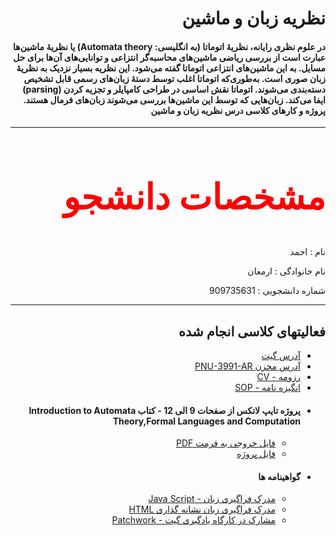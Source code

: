 <h1 dir="rtl" >نظریه زبان و ماشین</h1>
<h4 dir="rtl">
در علوم نظری رایانه، نظریهٔ اتوماتا (به انگلیسی: Automata theory) یا نظریهٔ ماشین‌ها عبارت است از بررسی ریاضی ماشین‌های محاسبه‌گر انتزاعی و توانایی‌های آن‌ها برای حل مسایل. به این ماشین‌های انتزاعی اتوماتا گفته می‌شود. این نظریه بسیار نزدیک به نظریهٔ زبان صوری است. به‌طوری‌که اتوماتا اغلب توسط دستهٔ زبان‌های رسمی قابل تشخیص دسته‌بندی می‌شوند. اتوماتا نقش اساسی در طراحی کامپایلر و تجزیه کردن (parsing) ایفا می‌کند. زبان‌هایی که توسط این ماشین‌ها بررسی می‌شوند زبان‌های فرمال هستند.
پروژه و کارهای کلاسی درس نظریه زبان و ماشین
</h4>
<hr>
<h2 dir="rtl" style="color:red;font-family:tahoma; font-size:4em;">مشخصات دانشجو</h2>
<p dir="rtl">نام : احمد</p>
<p dir="rtl">نام خانوادگی : ارمغان</p>
<p dir="rtl">شماره دانشجویی : 909735631</p>
<hr>
<h2 dir="rtl">فعالیتهای کلاسی انجام شده</h2>
<ul dir="rtl">
<li><a href="https://github.com/armaghanGit">آدرس گیت</a></li>
<li><a href="https://github.com/armaghanGit/PNU-3991-AR.git">آدرس مخزن PNU-3991-AR</a></li>
<li><a href="https://github.com/armaghanGit/PNU-3991-AR/blob/main/CV/Ahmad.Armghan.CV.Automata.pdf">رزومه - CV</a></li>
<li><a href="https://github.com/armaghanGit/PNU-3991-AR/blob/main/Sop/SOP.pdf">انگیزه نامه - SOP</a></li>

<li><h4>پروژه تایپ لاتکس از صفحات 9 الی 12 - کتاب Introduction to Automata Theory,Formal Languages and Computation</h4>
<ul dir="rtl">
<li><a href="https://github.com/armaghanGit/PNU-3991-AR/blob/main/Latex/Automata_Theory_AhmadArmaghan_909735631.pdf">فایل خروجی به فرمت PDF</a></li>
<li><a href="https://github.com/armaghanGit/PNU-3991-AR/blob/main/Latex/Automata_Theory_AhmadArmaghan_909735631.tex">فایل پروژه</a></li>
</ul>
</li>
<li><h4>گواهینامه ها</h4>
<ul dir="rtl">
<li><a href="https://armaghangit.github.io/files/cert-1024-20598451.jpg">مدرک فراگیری زبان - Java Script</a></li>
<li><a href="https://armaghangit.github.io/files/cert-1014-20598451.jpg">مدرک فراگیری زبان نشانه گذاری HTML</a></li>
<li><a href="https://armaghangit.github.io/patchWork/index.html">مشارک در کارگاه یادگیری گیت - Patchwork</a></li>
</ul>
</li>
</ul>

